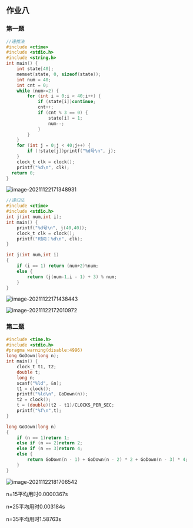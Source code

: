 ## 作业八

### 第一题

```c
//递推法
#include <ctime>
#include <stdio.h>
#include <string.h>
int main() {
	int state[40];
	memset(state, 0, sizeof(state));
	int num = 40;
	int cnt = 0;
	while (num>=2) {
		for (int i = 0;i < 40;i++) {
			if (state[i])continue;
			cnt++;
			if (cnt % 3 == 0) {
				state[i] = 1;
				num--;
			}
		}
	}
	for (int j = 0;j < 40;j++) {
		if (!state[j])printf("%d号\n", j);
	}
	clock_t clk = clock();
	printf("%d\n", clk);
  return 0;
}
```

![image-20211122171348931](C:\Users\Lenovo\AppData\Roaming\Typora\typora-user-images\image-20211122171348931.png)

```c
//递归法
#include <ctime>
#include <stdio.h>
int j(int num,int i);
int main() {
	printf("%d号\n", j(40,40));
	clock_t clk = clock();
	printf("时间：%d\n", clk);
}

int j(int num,int i)
{
	if (i == 1) return (num+2)%num;
	else {
		return (j(num-1,i - 1) + 3) % num;
	}
}
```

![image-20211122171438443](C:\Users\Lenovo\AppData\Roaming\Typora\typora-user-images\image-20211122171438443.png)

![image-20211122172010972](C:\Users\Lenovo\AppData\Roaming\Typora\typora-user-images\image-20211122172010972.png)

### 第二题

```c
#include <time.h>
#include <stdio.h>
#pragma warning(disable:4996)
long GoDown(long n);
int main() {
	clock_t t1, t2;
	double t;
	long n;
	scanf("%ld", &n);
	t1 = clock();
	printf("%ld\n", GoDown(n));
	t2 = clock();
	t = (double)(t2 - t1)/CLOCKS_PER_SEC;
	printf("%f\n",t);
}

long GoDown(long n)
{
	if (n == 1)return 1;
	else if (n == 2)return 2;
	else if (n == 3)return 4;
	else {
		return GoDown(n - 1) + GoDown(n - 2) * 2 + GoDown(n - 3) * 4;
	}
}

```

![image-20211122181706542](C:\Users\Lenovo\AppData\Roaming\Typora\typora-user-images\image-20211122181706542.png)

n=15平均用时0.0000367s

n=25平均用时0.003184s

n=35平均用时1.58763s
